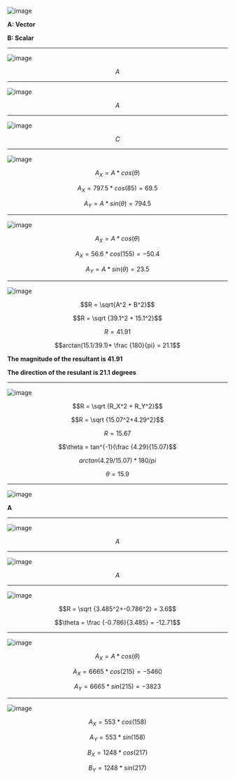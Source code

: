 ![image](https://github.com/user-attachments/assets/25f734e8-1ad6-44d4-86b5-0415c64de044)

**A: Vector**

**B: Scalar**

***

![image](https://github.com/user-attachments/assets/2638cd89-cca4-4615-a64b-e3d4c83812dd)

$$A$$

***

![image](https://github.com/user-attachments/assets/23fd5098-731a-4d36-97c1-c36fa3b72312)

$$A$$

***

![image](https://github.com/user-attachments/assets/09fbdd59-e4cf-4e01-a4ce-539c70ab065c)

$$C$$

***

![image](https://github.com/user-attachments/assets/cb1f9308-92a0-4fee-af65-1dc115c66737)

$$A_X = A * cos(\theta)$$

$$A_X = 797.5 * cos(85) = 69.5$$

$$A_Y = A * sin(\theta) = 794.5$$

***

![image](https://github.com/user-attachments/assets/5ea4ff23-07b1-48ec-9c5d-237b1d8fa709)

$$A_X = A * cos(\theta)$$

$$A_X = 56.6 * cos(155) = -50.4$$

$$A_Y = A * sin(\theta) = 23.5$$

***

![image](https://github.com/user-attachments/assets/63286fe0-c0c0-467f-9c68-22ba014852f7)

$$R = \sqrt{A^2 + B^2}$$

$$R = \sqrt {39.1^2 + 15.1^2}$$

$$R = 41.91$$

$$arctan(15.1/39.1)* \frac {180}{pi} = 21.1$$

**The magnitude of the resultant is 41.91**

**The direction of the resulant is 21.1 degrees**

***

![image](https://github.com/user-attachments/assets/95e4053f-2d89-4607-9e4b-92c1bba16ca6)


$$R = \sqrt {R_X^2 + R_Y^2}$$

$$R = \sqrt {15.07^2+4.29^2}$$

$$R = 15.67$$

$$\theta = tan^{-1}(\frac {4.29}{15.07}$$

$$arctan(4.29/15.07)*180/pi$$

$$\theta = 15.9$$

***

![image](https://github.com/user-attachments/assets/642aa769-2482-44bb-9759-72d690d27bab)


**A**

***

![image](https://github.com/user-attachments/assets/592e69ae-c657-41bd-a307-cca4575d79e0)

$$A$$

***

![image](https://github.com/user-attachments/assets/2824a8c9-a505-4e57-bb59-8a5a6b3b308c)

$$A$$

***

![image](https://github.com/user-attachments/assets/a7154af5-0d2a-4393-9cdb-d13a9c27df27)

$$R = \sqrt {3.485^2+-0.786^2} = 3.6$$

$$\theta = \frac {-0.786}{3.485} = -12.71$$

***

![image](https://github.com/user-attachments/assets/e6f83582-d198-4f35-bfab-6891eea8f73a)


$$A_X = A * cos(\theta)$$

$$A_X = 6665 * cos(215) = -5460$$

$$A_Y = 6665 * sin(215) = -3823$$

***

![image](https://github.com/user-attachments/assets/e82eadb0-5199-4dff-8340-7a87624e3db1)

$$A_X = 553 * cos(158)$$

$$A_Y =  553 * sin(158)$$

$$B_X = 1248 * cos(217)$$

$$B_Y = 1248 * sin(217)$$


